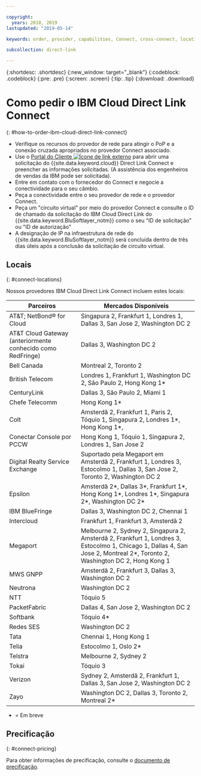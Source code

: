```yaml
---

copyright:
  years: 2018, 2019
lastupdated: "2019-05-14"

keywords: order, provider, capabilities, Connect, cross-connect, locations, PoP, datacenter, data, center, pricing, virtual circuit, Request ID, Authorization ID

subcollection: direct-link

---
```


{:shortdesc: .shortdesc}
{:new_window: target="_blank"}
{:codeblock: .codeblock}
{:pre: .pre}
{:screen: .screen}
{:tip: .tip}
{:download: .download}

# Como pedir o IBM Cloud Direct Link Connect
{: #how-to-order-ibm-cloud-direct-link-connect}

 * Verifique os recursos do provedor de rede para atingir o PoP e a conexão cruzada apropriados no provedor Connect associado.
 * Use o [Portal do Cliente
![Ícone de link externo](../../icons/launch-glyph.svg "Ícone de link externo")](https://control.softlayer.com/)
para abrir uma solicitação do {{site.data.keyword.cloud}} Direct Link Connect e preencher as informações
solicitadas. (A assistência dos engenheiros de vendas da IBM pode ser solicitada). 
 * Entre em contato com o fornecedor do Connect e negocie a conectividade para o seu câmbio.
 * Peça a conectividade entre o seu provedor de rede e o provedor Connect.
 * Peça um "circuito virtual" por meio do provedor Connect e consulte o ID de chamado da solicitação do IBM Cloud Direct Link do {{site.data.keyword.BluSoftlayer_notm}} como o seu "ID de solicitação" ou "ID de autorização"
 * A designação de IP na infraestrutura de rede do {{site.data.keyword.BluSoftlayer_notm}} será concluída dentro de três dias úteis após a conclusão da solicitação de circuito virtual.
 

## Locais
{: #connect-locations}

Nossos provedores IBM Cloud Direct Link Connect incluem estes locais:

| Parceiros | Mercados Disponíveis |
|--------------|--------------|
| AT&T; NetBond® for Cloud | Singapura 2, Frankfurt 1, Londres 1, Dallas 3, San Jose 2, Washington DC 2|
| AT&T Cloud Gateway (anteriormente conhecido como RedFringe)| Dallas 3, Washington DC 2 |
| Bell Canada | Montreal 2, Toronto 2 |
| British Telecom |  Londres 1, Frankfurt 1, Washington DC 2, São Paulo 2, Hong Kong 1* |
| CenturyLink | Dallas 3, São Paulo 2, Miami 1 |
| Chefe Telecomm | Hong Kong 1* |
| Colt | Amsterdã 2, Frankfurt 1, Paris 2, Tóquio 1, Singapura 2, Londres 1*, Hong Kong 1*,  |
| Conectar Console por PCCW | Hong Kong 1, Tóquio 1, Singapura 2, Londres 1, San Jose 2 |
| Digital Realty Service Exchange |	Suportado pela Megaport em Amsterdã 2, Frankfurt 1, Londres 3, Estocolmo 1, Dallas 3, San Jose 2, Toronto 2, Washington DC 2 |
| Epsilon | Amsterdã 2*, Dallas 3*, Frankfurt 1*, Hong Kong 1*, Londres 1*, Singapura 2*, Washington DC 2* |
| IBM BlueFringe | Dallas 3, Washington DC 2, Chennai 1 |
| Intercloud | Frankfurt 1, Frankfurt 3, Amsterdã 2 |
| Megaport | Melbourne 2, Sydney 2, Singapura 2, Amsterdã 2, Frankfurt 1, Londres 3, Estocolmo 1, Chicago 1, Dallas 4, San Jose 2, Montreal 2*, Toronto 2, Washington DC 2, Hong Kong 1 |
| MWS GNPP | Amsterdã 2, Frankfurt 3, Dallas 3, Washington DC 2 |
| Neutrona | Washington DC 2 |
| NTT | Tóquio 5 |
| PacketFabric | Dallas 4, San Jose 2, Washington DC 2 |
| Softbank | Tóquio 4* |
| Redes SES | Washington DC 2 |
| Tata | Chennai 1, Hong Kong 1 | 
| Telia | Estocolmo 1, Oslo 2* |
| Telstra | Melbourne 2, Sydney 2 |
| Tokai | Tóquio 3 | 
| Verizon | Sydney 2, Amsterdã 2, Frankfurt 1, Dallas 3, San Jose 2, Washington DC 2 |
| Zayo | Washington DC 2, Dallas 3,  Toronto 2, Montreal 2* |

* = Em breve

## Precificação
{: #connect-pricing}

Para obter informações de precificação, consulte o [documento de precificação](/docs/infrastructure/direct-link?topic=direct-link-pricing-for-ibm-cloud-direct-link#pricing-for-direct-link-connect).
